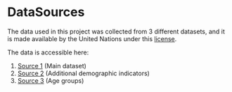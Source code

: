 # DataSources

The data used in this project was collected from 3 different datasets, and it is made available by the United Nations under this [license](https://creativecommons.org/licenses/by/3.0/igo/legalcode).

The data is accessible here:
1. [Source 1](https://population.un.org/wpp/Download/Standard/CSV/) (Main dataset)
2. [Source 2](https://www.kaggle.com/datasets/iamsouravbanerjee/human-development-index-dataset) (Additional demographic indicators)
3. [Source 3](https://population.un.org/wpp/Download/Standard/Population/) (Age groups)
